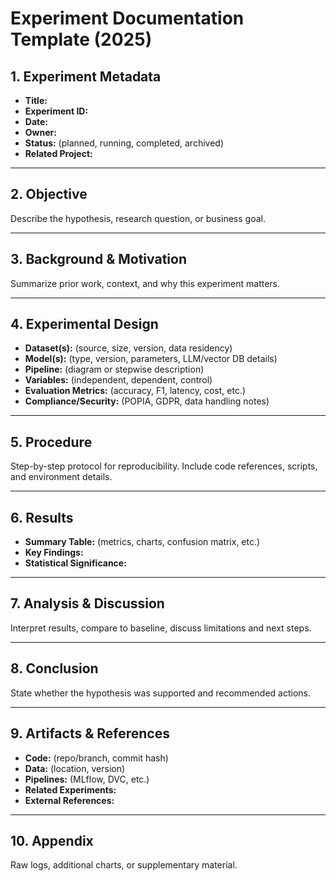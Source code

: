 # Experiment Documentation Template (2025)

## 1. Experiment Metadata
- **Title:**
- **Experiment ID:**
- **Date:**
- **Owner:**
- **Status:** (planned, running, completed, archived)
- **Related Project:**

---

## 2. Objective
Describe the hypothesis, research question, or business goal.

---

## 3. Background & Motivation
Summarize prior work, context, and why this experiment matters.

---

## 4. Experimental Design
- **Dataset(s):** (source, size, version, data residency)
- **Model(s):** (type, version, parameters, LLM/vector DB details)
- **Pipeline:** (diagram or stepwise description)
- **Variables:** (independent, dependent, control)
- **Evaluation Metrics:** (accuracy, F1, latency, cost, etc.)
- **Compliance/Security:** (POPIA, GDPR, data handling notes)

---

## 5. Procedure
Step-by-step protocol for reproducibility. Include code references, scripts, and environment details.

---

## 6. Results
- **Summary Table:** (metrics, charts, confusion matrix, etc.)
- **Key Findings:**
- **Statistical Significance:**

---

## 7. Analysis & Discussion
Interpret results, compare to baseline, discuss limitations and next steps.

---

## 8. Conclusion
State whether the hypothesis was supported and recommended actions.

---

## 9. Artifacts & References
- **Code:** (repo/branch, commit hash)
- **Data:** (location, version)
- **Pipelines:** (MLflow, DVC, etc.)
- **Related Experiments:**
- **External References:**

---

## 10. Appendix
Raw logs, additional charts, or supplementary material.
